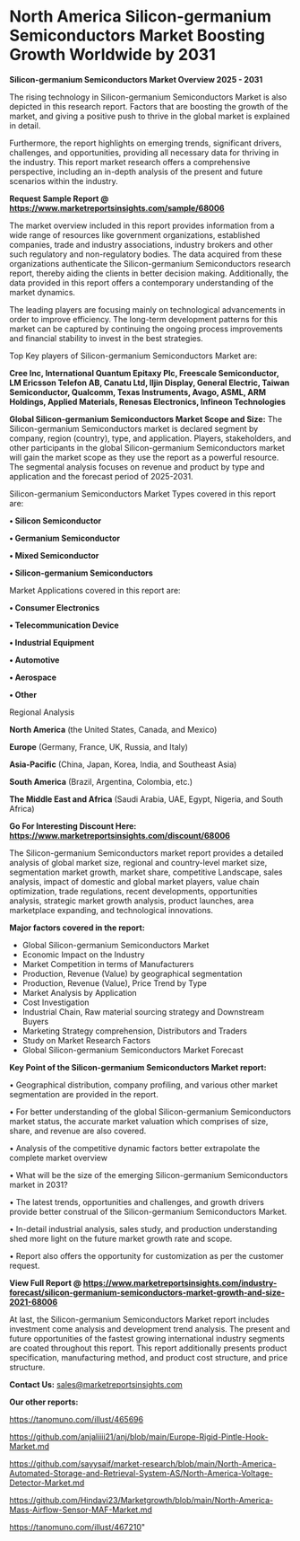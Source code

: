 # North America Silicon-germanium Semiconductors Market Boosting Growth Worldwide by 2031

<Strong> Silicon-germanium Semiconductors Market Overview 2025 - 2031</strong>

The rising technology in Silicon-germanium Semiconductors Market is also depicted in this research report. Factors that are boosting the growth of the market, and giving a positive push to thrive in the global market is explained in detail.

Furthermore, the report highlights on emerging trends, significant drivers, challenges, and opportunities, providing all necessary data for thriving in the industry. This report market research offers a comprehensive perspective, including an in-depth analysis of the present and future scenarios within the industry.

<strong>Request Sample Report @ <a href=https://www.marketreportsinsights.com/sample/68006>https://www.marketreportsinsights.com/sample/68006</a></strong>

The market overview included in this report provides information from a wide range of resources like government organizations, established companies, trade and industry associations, industry brokers and other such regulatory and non-regulatory bodies. The data acquired from these organizations authenticate the Silicon-germanium Semiconductors research report, thereby aiding the clients in better decision making. Additionally, the data provided in this report offers a contemporary understanding of the market dynamics.

The leading players are focusing mainly on technological advancements in order to improve efficiency. The long-term development patterns for this market can be captured by continuing the ongoing process improvements and financial stability to invest in the best strategies.

Top Key players of Silicon-germanium Semiconductors Market are:

<strong>Cree Inc, International Quantum Epitaxy Plc, Freescale Semiconductor, LM Ericsson Telefon AB, Canatu Ltd, Iljin Display, General Electric, Taiwan Semiconductor, Qualcomm, Texas Instruments, Avago, ASML, ARM Holdings, Applied Materials, Renesas Electronics, Infineon Technologies</strong>

<strong><b>Global Silicon-germanium Semiconductors Market Scope and Size:</b></strong>
The Silicon-germanium Semiconductors market is declared segment by company, region (country), type, and application. Players, stakeholders, and other participants in the global Silicon-germanium Semiconductors market will gain the market scope as they use the report as a powerful resource. The segmental analysis focuses on revenue and product by type and application and the forecast period of 2025-2031.

Silicon-germanium Semiconductors Market Types covered in this report are:

<strong>• Silicon Semiconductor

• Germanium Semiconductor

• Mixed Semiconductor

• Silicon-germanium Semiconductors</strong>

Market Applications covered in this report are:

<strong>• Consumer Electronics

• Telecommunication Device

• Industrial Equipment

• Automotive

• Aerospace

• Other</strong> 

Regional Analysis

<strong>North America</strong> (the United States, Canada, and Mexico)

<strong>Europe</strong> (Germany, France, UK, Russia, and Italy)

<strong>Asia-Pacific</strong> (China, Japan, Korea, India, and Southeast Asia)

<strong>South America</strong> (Brazil, Argentina, Colombia, etc.)

<strong>The Middle East and Africa</strong> (Saudi Arabia, UAE, Egypt, Nigeria, and South Africa)

<strong>Go For Interesting Discount Here: <a href=https://www.marketreportsinsights.com/discount/68006>https://www.marketreportsinsights.com/discount/68006</a></strong>

The Silicon-germanium Semiconductors market report provides a detailed analysis of global market size, regional and country-level market size, segmentation market growth, market share, competitive Landscape, sales analysis, impact of domestic and global market players, value chain optimization, trade regulations, recent developments, opportunities analysis, strategic market growth analysis, product launches, area marketplace expanding, and technological innovations.

<strong><b>Major factors covered in the report:</b></strong>
<ul>
  <li>Global Silicon-germanium Semiconductors Market </li>
  <li>Economic Impact on the Industry</li>
  <li>Market Competition in terms of Manufacturers</li>
  <li>Production, Revenue (Value) by geographical segmentation</li>
  <li>Production, Revenue (Value), Price Trend by Type</li>
  <li>Market Analysis by Application</li>
  <li>Cost Investigation</li>
  <li>Industrial Chain, Raw material sourcing strategy and Downstream Buyers</li>
  <li>Marketing Strategy comprehension, Distributors and Traders</li>
  <li>Study on Market Research Factors</li>
  <li>Global Silicon-germanium Semiconductors Market Forecast</li>
</ul>

<strong><b>Key Point of the Silicon-germanium Semiconductors Market report:</b></strong>

• Geographical distribution, company profiling, and various other market segmentation are provided in the report.

• For better understanding of the global Silicon-germanium Semiconductors market status, the accurate market valuation which comprises of size, share, and revenue are also covered.

• Analysis of the competitive dynamic factors better extrapolate the complete market overview

• What will be the size of the emerging Silicon-germanium Semiconductors market in 2031?

• The latest trends, opportunities and challenges, and growth drivers provide better construal of the Silicon-germanium Semiconductors Market.

• In-detail industrial analysis, sales study, and production understanding shed more light on the future market growth rate and scope.

• Report also offers the opportunity for customization as per the customer request.

<strong><b>View Full Report @ <a href=https://www.marketreportsinsights.com/industry-forecast/silicon-germanium-semiconductors-market-growth-and-size-2021-68006>https://www.marketreportsinsights.com/industry-forecast/silicon-germanium-semiconductors-market-growth-and-size-2021-68006</a></b></strong>


At last, the Silicon-germanium Semiconductors Market report includes investment come analysis and development trend analysis. The present and future opportunities of the fastest growing international industry segments are coated throughout this report. This report additionally presents product specification, manufacturing method, and product cost structure, and price structure.

<strong>Contact Us:</strong>
sales@marketreportsinsights.com

<strong>Our other reports:</strong>

<a href=https://tanomuno.com/illust/465696>https://tanomuno.com/illust/465696</a>

<a href=https://github.com/anjaliiii21/anj/blob/main/Europe-Rigid-Pintle-Hook-Market.md>https://github.com/anjaliiii21/anj/blob/main/Europe-Rigid-Pintle-Hook-Market.md</a>

<a href=https://github.com/sayysaif/market-research/blob/main/North-America-Automated-Storage-and-Retrieval-System-AS/North-America-Voltage-Detector-Market.md>https://github.com/sayysaif/market-research/blob/main/North-America-Automated-Storage-and-Retrieval-System-AS/North-America-Voltage-Detector-Market.md</a>

<a href=https://github.com/Hindavi23/Marketgrowth/blob/main/North-America-Mass-Airflow-Sensor-MAF-Market.md>https://github.com/Hindavi23/Marketgrowth/blob/main/North-America-Mass-Airflow-Sensor-MAF-Market.md</a>

<a href=https://tanomuno.com/illust/467210>https://tanomuno.com/illust/467210</a>"
